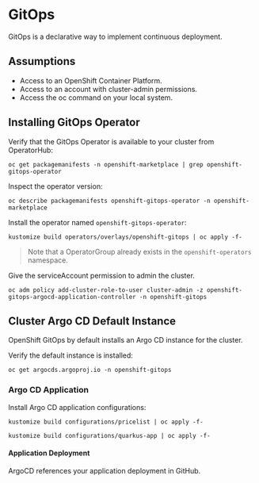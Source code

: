 # GitOps

GitOps is a declarative way to implement continuous deployment.

## Assumptions

* Access to an OpenShift Container Platform.
* Access to an account with cluster-admin permissions.
* Access the oc command on your local system.

## Installing GitOps Operator

Verify that the GitOps Operator is available to your cluster from OperatorHub:
```shell
oc get packagemanifests -n openshift-marketplace | grep openshift-gitops-operator
```

Inspect the operator version:
```shell
oc describe packagemanifests openshift-gitops-operator -n openshift-marketplace
```

Install the operator named `openshift-gitops-operator`:
```shell
kustomize build operators/overlays/openshift-gitops | oc apply -f-
```

> Note that a OperatorGroup already exists in the `openshift-operators` namespace.


Give the serviceAccount permission to admin the cluster.
```shell
oc adm policy add-cluster-role-to-user cluster-admin -z openshift-gitops-argocd-application-controller -n openshift-gitops
```
## Cluster Argo CD Default Instance
OpenShift GitOps by default installs an Argo CD instance for the cluster.

Verify the default instance is installed:
```shell
oc get argocds.argoproj.io -n openshift-gitops
```

### Argo CD Application

Install Argo CD application configurations:
```shell
kustomize build configurations/pricelist | oc apply -f-
```

```shell
kustomize build configurations/quarkus-app | oc apply -f-
```

#### Application Deployment
ArgoCD references your application deployment in GitHub.